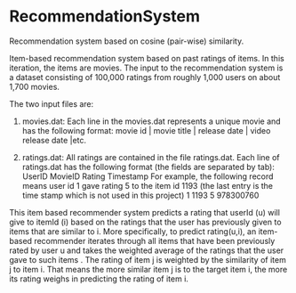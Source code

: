 # RecommendationSystem
Recommendation system based on cosine (pair-wise) similarity.

Item-based recommendation system based on past ratings of items. In this iteration, the items are movies. The input to the recommendation system is a dataset consisting of 100,000 ratings from roughly 1,000 users on about 1,700 movies. 

The two input files are:
 
 1. movies.dat: Each line in the movies.dat represents a unique movie and has the following format:
      movie id | movie title | release date | video release date |etc. 
 
 2. ratings.dat: All ratings are contained in the file ratings.dat. Each line of ratings.dat has the following format (the fields are separated by tab): 
      UserID MovieID Rating Timestamp
For example, the following record means user id 1 gave rating 5 to the item id 1193 (the last entry is the time stamp which is not used in this project) 1 1193 5 978300760

This item based recommender system predicts a rating that userId (u) will give to itemId (i) based on the ratings that the user has previously given to items that are similar to i.  More specifically, to predict rating(u,i), an item-based recommender iterates through all items  that have been previously rated by user u and takes the weighted average of the ratings that the user gave to such items .  The rating of item j is weighted by the similarity of item j to item i. That means the more similar item j is to the target item i, the more its rating weighs in predicting the rating of item i. 


